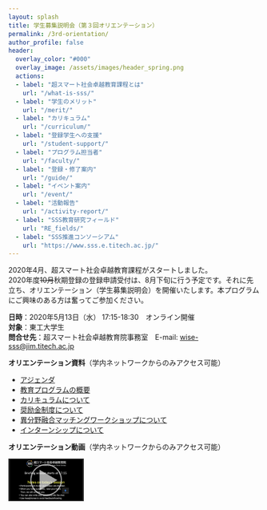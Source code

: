 ```yaml
---
layout: splash
title: 学生募集説明会（第３回オリエンテーション）
permalink: /3rd-orientation/
author_profile: false
header:
  overlay_color: "#000"
  overlay_image: /assets/images/header_spring.png
  actions:
  - label: "超スマート社会卓越教育課程とは"
    url: "/what-is-sss/"
  - label: "学生のメリット"
    url: "/merit/"
  - label: "カリキュラム"
    url: "/curriculum/"
  - label: "登録学生への支援​"
    url: "/student-support/"
  - label: "プログラム担当者​"
    url: "/faculty/"
  - label: "登録・修了案内"
    url: "/guide/"
  - label: "イベント案内"
    url: "/event/"
  - label: "活動報告"
    url: "/activity-report/"
  - label: "SSS教育研究フィールド"
    url: "RE_fields/"
  - label: "SSS推進コンソーシアム"
    url: "https://www.sss.e.titech.ac.jp/"
---
```





2020年4月、超スマート社会卓越教育課程がスタートしました。<br>
2020年度~~10月~~秋期登録の登録申請受付は、8月下旬に行う予定です。それに先立ち、オリエンテーション（学生募集説明会）を開催いたします。本プログラムにご興味のある方は奮ってご参加ください。

**日時**：2020年5月13日（水） 17:15-18:30　オンライン開催<br>
**対象**：東工大学生<br>
**問合せ先**：超スマート社会卓越教育院事務室　E-mail: wise-sss@jim.titech.ac.jp<br>


**オリエンテーション資料**（学内ネットワークからのみアクセス可能）

* [アジェンダ](https://www.sss.e.titech.ac.jp/event-wise-orientation-20200513/materials/pdf/agenda.pdf)
* [教育プログラムの概要](https://www.sss.e.titech.ac.jp/event-wise-orientation-20200513/materials/pdf/01.pdf)
* [カリキュラムについて](https://www.sss.e.titech.ac.jp/event-wise-orientation-20200513/materials/pdf/02.pdf)
* [奨励金制度について](https://www.sss.e.titech.ac.jp/event-wise-orientation-20200513/materials/pdf/03.pdf)
* [異分野融合マッチングワークショップについて](https://www.sss.e.titech.ac.jp/event-wise-orientation-20200513/materials/pdf/04.pdf)
* [インターンシップについて](https://www.sss.e.titech.ac.jp/event-wise-orientation-20200513/materials/pdf/05.pdf)

**オリエンテーション動画**（学内ネットワークからのみアクセス可能）

<div style="text-align:left"><a href="https://www.sss.e.titech.ac.jp/event-wise-orientation-20200513/materials/mp4/WISE-SSS_orientation.mp4"><img src="/assets/images/3rd_orientation_video.png" width="30%" height="30%" />
</a></div>
